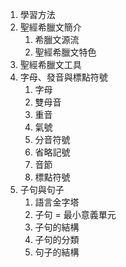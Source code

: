 1. 學習方法
2. 聖經希臘文簡介
	1. 希臘文源流
	2. 聖經希臘文特色
3. 聖經希臘文工具
4. 字母、發音與標點符號
	1. 字母
	2. 雙母音
	3. 重音
	4. 氣號
	5. 分音符號
	6. 省略記號
	7. 音節
	8. 標點符號
5. 子句與句子
	1. 語言金字塔
	2. 子句 = 最小意義單元
	3. 子句的結構
	4. 子句的分類
	5. 句子的結構